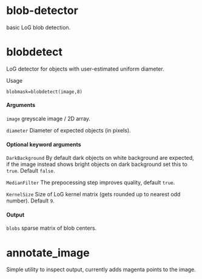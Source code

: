 # blob-detector
basic LoG blob detection.

# blobdetect
LoG detector for objects with user-estimated uniform diameter.

Usage 

```blobmask=blobdetect(image,8)```

#### Arguments

```image``` greyscale image / 2D array.

```diameter``` Diameter of expected objects (in pixels).

#### Optional keyword arguments

```DarkBackground``` By default dark objects on white background are expected, if the 
image instead shows bright objects on dark background set this to ```true```.  Default ```false```.

```MedianFilter``` The prepocessing step improves quality, default ```true```.

```KernelSize``` Size of LoG kernel matrix (gets rounded up to nearest odd number).  Default ```9```.

#### Output
```blobs``` sparse matrix of blob centers.

# annotate_image

Simple utility to inspect output, currently adds magenta points to the image.




